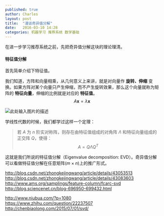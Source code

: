 ```yaml
---
published: true
author: Charles
layout: post
title:  "漫谈奇异值分解"
date:   2016-03-10 14:28
categories: 机器学习 推荐系统 数学基础
---
```


在进一步学习推荐系统之前，先把奇异值分解这块的理论理清。
#### 特征值分解
首先简单介绍下特征值。

我们知道，方阵和向量相乘，从几何意义上来讲，就是对向量作 **旋转、伸缩** 变换。如果方阵对某个向量只产生伸缩，而不产生旋转效果，那么这个向量就称为矩阵的 **特征向量**，伸缩的比例就是对应的 **特征值**。
$$A\mathbf{x} = \lambda \mathbf{x}$$

![此处输入图片的描述][1]

学线性代数的时候，我们都学过这样一个定理：
> 若 $A$ 为 $n$ 阶实对称阵，则存在由特征值组成的对角阵 $\Lambda$ 和特征向量组成的正交阵 $Q$，使得：
$$A = Q\Lambda Q^T$$

这就是我们所说的特征值分解（Eigenvalue decomposition: EVD）。奇异值分解可以看做特征值分解在任意矩阵($m \times n$)上的推广形式。




http://blog.csdn.net/zhongkejingwang/article/details/43053513
http://blog.csdn.net/zhongkejingwang/article/details/43083603
http://www.ams.org/samplings/feature-column/fcarc-svd
http://blog.sciencenet.cn/blog-696950-699432.html

http://www.niubua.com/?p=1080
https://www.zhihu.com/question/22237507
http://chenbiaolong.com/2015/07/01/svd/


  [1]: http://7xjbdi.com1.z0.glb.clouddn.com/500px-Eigenvalue_equation.svg.png?imageView2/2/w/350